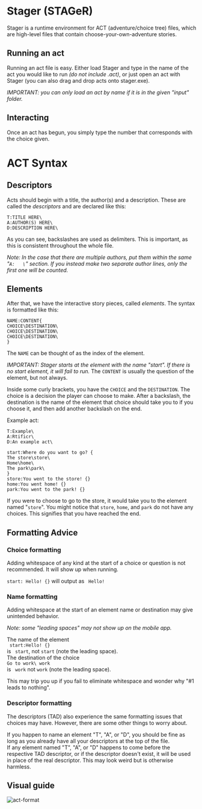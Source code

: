 # Stager (STAGeR)
Stager is a runtime environment for ACT (adventure/choice tree) files, which are high-level files that contain choose-your-own-adventure stories.
## Running an act
Running an act file is easy. Either load Stager and type in the name of the act you would like to run *(do not include .act)*, or just open an act with Stager (you can also drag and drop acts onto stager.exe).

*IMPORTANT: you can only load an act by name if it is in the given "input" folder.*
## Interacting
Once an act has begun, you simply type the number that corresponds with the choice given.
# ACT Syntax
## Descriptors
Acts should begin with a title, the author(s) and a description. These are called the *descriptors* and are declared like this:
```
T:TITLE HERE\
A:AUTHOR(S) HERE\
D:DESCRIPTION HERE\
```
As you can see, backslashes are used as delimiters. This is important, as this is consistent throughout the whole file. 

*Note: In the case that there are multiple authors, put them within the same "`A:   \`" section. If you instead make two separate author lines, only the first one will be counted.*

## Elements
After that, we have the interactive story pieces, called *elements*. The syntax is formatted like this:
```
NAME:CONTENT{
CHOICE\DESTINATION\
CHOICE\DESTINATION\
CHOICE\DESTINATION\
}
```
The `NAME` can be thought of as the index of the element. 

*IMPORTANT: Stager starts at the element with the name "start". If there is no start element, it will fail to run.*
The `CONTENT` is usually the question of the element, but not always. 

Inside some curly brackets, you have the `CHOICE` and the `DESTINATION`. The choice is a decision the player can choose to make. After a backslash, the destination is the name of the element that choice should take you to if you choose it, and then add another backslash on the end.

Example act:
```
T:Example\
A:Rtificr\
D:An example act\

start:Where do you want to go? {
The store\store\
Home\home\
The park\park\
}
store:You went to the store! {}
home:You went home! {}
park:You went to the park! {}
```

If you were to choose to go to the store, it would take you to the element named "`store`". 
You might notice that `store`, `home`, and `park` do not have any choices. This signifies that you have reached the end.

## Formatting Advice
### Choice formatting
Adding whitespace of any kind at the start of a choice or question is not recommended. It will show up when running.

`start: Hello! {}` will output as ` Hello!`

### Name formatting
Adding whitespace at the start of an element name or destination may give unintended behavior.

*Note: some "leading spaces" may not show up on the mobile app.*

The name of the element  
` start:Hello! {}`  
is ` start`, not `start` (note the leading space).  
The destination of the choice  
`Go to work\ work`  
is ` work` not `work` (note the leading space).

This may trip you up if you fail to eliminate whitespace and wonder why "#1 leads to nothing".

### Descriptor formatting
The descriptors (TAD) also experience the same formatting issues that choices may have.
However, there are some other things to worry about.

If you happen to name an element "T", "A", or "D", you should be fine as long as you already have all your descriptors at the top of the file.  
If any element named "T", "A", or "D" happens to come before the respective TAD descriptor, or if the descriptor doesn't exist, it will be used in place of the real descriptor.
This may look weird but is otherwise harmless.

## Visual guide
![act-format](https://github.com/rtificr/stager/assets/102625530/1ec6f5a4-c011-48a5-a5c3-4f79c31dcfce)
